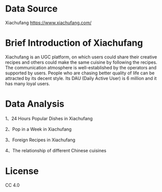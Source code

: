 # Data Source

Xiachufang
https://www.xiachufang.com/

# Brief Introduction of Xiachufang

Xiachufang is an UGC platform, on which users could share their creative recipes and others could make the same cuisine by following the recipes. The communication atmosphere is well-established by the operators and supported by users. People who are chasing better quality of life can be attracted by its decent style. Its DAU (Daily Active User) is 6 million and it has many loyal users.

# Data Analysis

1、24 Hours Popular Dishes in Xiachufang

2、Pop in a Week in Xiachufang

3、Foreign Recipes in Xiachufang

4、The relationship of different Chinese cuisines

# License

CC 4.0
